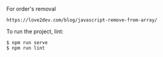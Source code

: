 For order's removal
```
https://love2dev.com/blog/javascript-remove-from-array/
```
To run the project, lint:

```
$ npm run serve
$ npm run lint
```